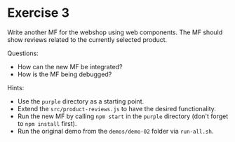 # Exercise 3

Write another MF for the webshop using web components. The MF should show reviews related to the currently selected product.

Questions:

* How can the new MF be integrated?
* How is the MF being debugged?

Hints:

* Use the `purple` directory as a starting point.
* Extend the `src/product-reviews.js` to have the desired functionality.
* Run the new MF by calling `npm start` in the `purple` directory (don't forget to `npm install` first).
* Run the original demo from the `demos/demo-02` folder via `run-all.sh`.
